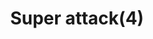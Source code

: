 ---
layout: item
title: Super attack(4)
item-id: 2436
datatable: true
id: 2436
name: "Super attack(4)"
members: true
lowalch: 90
highalch: 135
examine: "4 doses of super Attack potion."
monsters:
  - id: 2054
    name: "Chaos Elemental"
    members: true
    combat_level: 305
    wiki_url: "https://oldschool.runescape.wiki/w/Chaos_Elemental"
    drops:
      - quantity: "1"
        rarity: 0.1
    image: "https://oldschool.runescape.wiki/images/thumb/a/a9/Chaos_Elemental.png/250px-Chaos_Elemental.png?c170c"
---